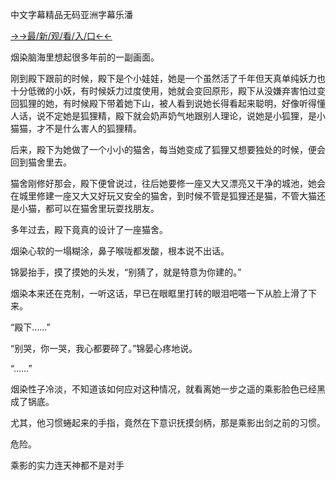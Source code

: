 中文字幕精品无码亚洲字幕乐潘


<a href="https://2ndjcj11.kesang6to.com?https://github.com">→→最/新/观/看/入/口←←</a>


烟染脑海里想起很多年前的一副画面。

刚到殿下跟前的时候，殿下是个小娃娃，她是一个虽然活了千年但天真单纯妖力也十分低微的小妖，有时候妖力过度使用，她就会变回原形，殿下从没嫌弃害怕过变回狐狸的她，有时候殿下带着她下山，被人看到说她长得看起来聪明，好像听得懂人话，说不定她是狐狸精，殿下就会奶声奶气地跟别人理论，说她是小狐狸，是小猫猫，才不是什么害人的狐狸精。

后来，殿下为她做了一个小小的猫舍，每当她变成了狐狸又想要独处的时候，便会回到猫舍里去。

猫舍刚修好那会，殿下便曾说过，往后她要修一座又大又漂亮又干净的城池，她会在城里修建一座又大又好玩又安全的猫舍，到时候不管是狐狸还是猫，不管大猫还是小猫，都可以在猫舍里玩耍找朋友。

多年过去，殿下竟真的设计了一座猫舍。

烟染心软的一塌糊涂，鼻子喉咙都发酸，根本说不出话。

锦晏抬手，摸了摸她的头发，“别猜了，就是特意为你建的。”

烟染本来还在克制，一听这话，早已在眼眶里打转的眼泪吧嗒一下从脸上滑了下来。

“殿下……”

“别哭，你一哭，我心都要碎了。”锦晏心疼地说。

“……”

烟染性子冷淡，不知道该如何应对这种情况，就看离她一步之遥的乘影脸色已经黑成了锅底。

尤其，他习惯蜷起来的手指，竟然在下意识抚摸剑柄，那是乘影出剑之前的习惯。

危险。

乘影的实力连天神都不是对手
